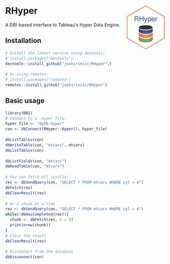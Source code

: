 # RHyper <img src='man/figures/logo.png' align="right" height="139" />
A DBI-based interface to Tableau's Hyper Data Engine.

## Installation
```R
# Install the latest version using devtools:
# install.packages("devtools")
devtools::install_github("joekirincic/RHyper",)

# Or using remotes:
# install.packages("remotes")
remotes::install_github("joekirincic/RHyper")
```

## Basic usage

```R
library(DBI)
# Connect to a .hyper file.
hyper_file <- "mydb.hyper"
con <- dbConnect(RHyper::Hyper(), hyper_file)

dbListTables(con)
dbWriteTable(con, "mtcars", mtcars)
dbListTables(con)

dbListFields(con, "mtcars")
dbReadTable(con, "mtcars")

# You can fetch all results:
res <- dbSendQuery(con, "SELECT * FROM mtcars WHERE cyl = 4")
dbFetch(res)
dbClearResult(res)

# Or a chunk at a time
res <- dbSendQuery(con, "SELECT * FROM mtcars WHERE cyl = 4")
while(!dbHasCompleted(res)){
  chunk <- dbFetch(res, n = 5)
  print(nrow(chunk))
}
# Clear the result
dbClearResult(res)

# Disconnect from the database
dbDisconnect(con)
```
